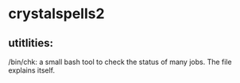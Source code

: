 # crystalspells2

## utitlities:

/bin/chk: a small bash tool to check the status of many jobs. The file explains itself.

